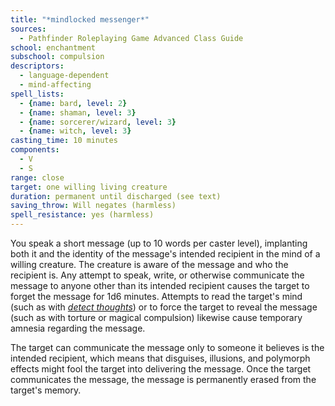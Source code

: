 ```yaml
---
title: "*mindlocked messenger*"
sources:
  - Pathfinder Roleplaying Game Advanced Class Guide
school: enchantment
subschool: compulsion
descriptors:
  - language-dependent
  - mind-affecting
spell_lists:
  - {name: bard, level: 2}
  - {name: shaman, level: 3}
  - {name: sorcerer/wizard, level: 3}
  - {name: witch, level: 3}
casting_time: 10 minutes
components:
  - V
  - S
range: close
target: one willing living creature
duration: permanent until discharged (see text)
saving_throw: Will negates (harmless)
spell_resistance: yes (harmless)
---
```


You speak a short message (up to 10 words per caster level), implanting both it and the identity of the message's intended recipient in the mind of a willing creature. The creature is aware of the message and who the recipient is. Any attempt to speak, write, or otherwise communicate the message to anyone other than its intended recipient causes the target to forget the message for 1d6 minutes. Attempts to read the target's mind (such as with [*detect thoughts*](/spells/detect-thoughts/)) or to force the target to reveal the message (such as with torture or magical compulsion) likewise cause temporary amnesia regarding the message.

The target can communicate the message only to someone it believes is the intended recipient, which means that disguises, illusions, and polymorph effects might fool the target into delivering the message. Once the target communicates the message, the message is permanently erased from the target's memory.

